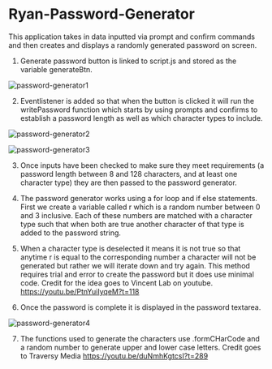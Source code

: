 # Ryan-Password-Generator


This application takes in data inputted via prompt and confirm commands and then creates and displays a randomly generated password on screen. 

1. Generate password button is linked to script.js and stored as the variable generateBtn. 

![password-generator1](https://user-images.githubusercontent.com/74829094/110243049-c37a7780-7f26-11eb-9cbf-6db87c5e6224.png)

2. Eventlistener is added so that when the button is clicked it will run the writePassword function which starts by using prompts and confirms to establish a password length as well as which character types to include.

![password-generator2](https://user-images.githubusercontent.com/74829094/110243148-29ff9580-7f27-11eb-8810-9f9a49c69e65.png)

![password-generator3](https://user-images.githubusercontent.com/74829094/110243156-31bf3a00-7f27-11eb-8fc1-d903ae999b50.png)

3. Once inputs have been checked to make sure they meet requirements (a password length between 8 and 128 characters, and at least one character type) they are then passed to the password generator. 

4. The password generator works using a for loop and if else statements. First we create a variable called r which is a random number between 0 and 3 inclusive. Each of these numbers are matched with a character type such that when both are true another character of that type is added to the password string.

5. When a character type is deselected it means it is not true so that anytime r is equal to the corresponding number a character will not be generated but rather we will iterate down and try again. This method requires trial and error to create the password but it does use minimal code. Credit for the idea goes to Vincent Lab on youtube. https://youtu.be/PtnYuiIyqeM?t=118 

6. Once the password is complete it is displayed in the password textarea.

![password-generator4](https://user-images.githubusercontent.com/74829094/110243576-fde51400-7f28-11eb-9f9c-6ef741bb29f4.png)

7. The functions used to generate the characters use .formCHarCode and a random number to generate upper and lower case letters. Credit goes to Traversy Media https://youtu.be/duNmhKgtcsI?t=289

